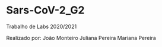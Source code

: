 # Sars-CoV-2_G2


Trabalho de Labs 2020/2021

Realizado por:
  João Monteiro
  Juliana Pereira
  Mariana Pereira
 
